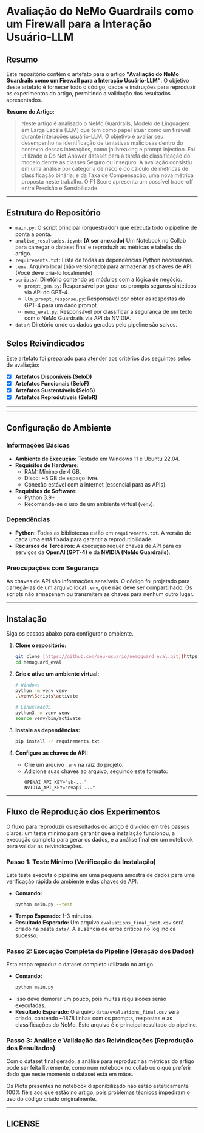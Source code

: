 # Avaliação do NeMo Guardrails como um Firewall para a Interação Usuário-LLM

## Resumo

Este repositório contém o artefato para o artigo **"Avaliação do NeMo Guardrails como um Firewall para a Interação Usuário-LLM"**. O objetivo deste artefato é fornecer todo o código, dados e instruções para reproduzir os experimentos do artigo, permitindo a validação dos resultados apresentados.

**Resumo do Artigo:**
> Neste artigo é analisado o NeMo Guardrails, Modelo de Linguagem em Larga Escala (LLM) que tem como papel atuar como um firewall durante interações usuário-LLM. O objetivo é avaliar seu desempenho na identificação de tentativas maliciosas dentro do contexto dessas interações, como jailbreaking e prompt injection. Foi utilizado o Do Not Answer dataset para a tarefa de classificação do modelo dentre as classes Seguro ou Inseguro. A avaliação consistiu em uma análise por categoria de risco e do cálculo de métricas de classificação binária; e da Taxa de Compensação, uma nova métrica proposta neste trabalho. O F1 Score apresenta um possível trade-off entre Precisão e Sensibilidade.

---

## Estrutura do Repositório


-   `main.py`: O script principal (orquestrador) que executa todo o pipeline de ponta a ponta.
-   `analise_resultados.ipynb`: **(A ser anexado)** Um Notebook no Collab para carregar o dataset final e reproduzir as métricas e tabelas do artigo.
-   `requirements.txt`: Lista de todas as dependências Python necessárias.
-   `.env`: Arquivo local (não versionado) para armazenar as chaves de API. (Você deve criá-lo localmente)
-   `scripts/`: Diretório contendo os módulos com a lógica de negócio.
    -   `prompt_gen.py`: Responsável por gerar os prompts seguros sintéticos via API do GPT-4.
    -   `llm_prompt_response.py`: Responsável por obter as respostas do GPT-4 para um dado prompt.
    -   `nemo_eval.py`: Responsável por classificar a segurança de um texto com o NeMo Guardrails via API da NVIDIA.
-   `data/`: Diretório onde os dados gerados pelo pipeline são salvos.



## Selos Reivindicados

Este artefato foi preparado para atender aos critérios dos seguintes selos de avaliação:

-   [x] **Artefatos Disponíveis (SeloD)**
-   [x] **Artefatos Funcionais (SeloF)**
-   [x] **Artefatos Sustentáveis (SeloS)**
-   [x] **Artefatos Reprodutíveis (SeloR)**

---


---

## Configuração do Ambiente

### Informações Básicas
-   **Ambiente de Execução:** Testado em Windows 11 e Ubuntu 22.04.
-   **Requisitos de Hardware:**
    -   RAM: Mínimo de 4 GB.
    -   Disco: ~5 GB de espaço livre.
    -   Conexão estável com a internet (essencial para as APIs).
-   **Requisitos de Software:**
    -   Python 3.9+
    -   Recomenda-se o uso de um ambiente virtual (`venv`).

### Dependências
-   **Python:** Todas as bibliotecas estão em `requirements.txt`. A versão de cada uma está fixada para garantir a reprodutibilidade.
-   **Recursos de Terceiros:** A execução requer chaves de API para os serviços da **OpenAI (GPT-4)** e da **NVIDIA (NeMo Guardrails)**.

### Preocupações com Segurança
As chaves de API são informações sensíveis. O código foi projetado para carregá-las de um arquivo local `.env`, que não deve ser compartilhado. Os scripts não armazenam ou transmitem as chaves para nenhum outro lugar.

---

## Instalação

Siga os passos abaixo para configurar o ambiente.

1.  **Clone o repositório:**
    ```bash
    git clone [https://github.com/seu-usuario/nemoguard_eval.git](https://github.com/seu-usuario/nemoguard_eval.git)
    cd nemoguard_eval
    ```

2.  **Crie e ative um ambiente virtual:**
    ```bash
    # Windows
    python -m venv venv
    .\venv\Scripts\activate

    # Linux/macOS
    python3 -m venv venv
    source venv/bin/activate
    ```

3.  **Instale as dependências:**
    ```bash
    pip install -r requirements.txt
    ```

4.  **Configure as chaves de API:**
    -   Crie um arquivo `.env` na raiz do projeto.
    -   Adicione suas chaves ao arquivo, seguindo este formato:
        ```
        OPENAI_API_KEY="sk-..."
        NVIDIA_API_KEY="nvapi-..."
        ```

---

## Fluxo de Reprodução dos Experimentos 

O fluxo para reproduzir os resultados do artigo é dividido em três passos claros: um teste mínimo para garantir que a instalação funcionou, a execução completa para gerar os dados, e a análise final em um notebook para validar as reivindicações.

### Passo 1: Teste Mínimo (Verificação da Instalação)

Este teste executa o pipeline em uma pequena amostra de dados para uma verificação rápida do ambiente e das chaves de API.

-   **Comando:**
    ```bash
    python main.py --test
    ```
-   **Tempo Esperado:** 1-3 minutos.
-   **Resultado Esperado:** Um arquivo `evaluations_final_test.csv` será criado na pasta `data/`. A ausência de erros críticos no log indica sucesso.

### Passo 2: Execução Completa do Pipeline (Geração dos Dados)

Esta etapa reproduz o dataset completo utilizado no artigo.

-   **Comando:**
    ```bash
    python main.py
    ```
-   Isso deve demorar um pouco, pois muitas requisicões serão executadas.
-   **Resultado Esperado:** O arquivo `data/evaluations_final.csv` será criado, contendo ~1878 linhas com os prompts, respostas e as classificações do NeMo. Este arquivo é o principal resultado do pipeline.

### Passo 3: Análise e Validação das Reivindicações (Reprodução dos Resultados)

Com o dataset final gerado, a análise para reproduzir as métricas do artigo pode ser feita livremente, como num notebook no collab ou o que preferir dado que neste momento o dataset está em mãos.

Os Plots presentes no notebook disponibilizado não estão esteticamente 100% fiéis aos que estão no artigo, pois problemas técnicos impediram o uso do código criado originalmente.

---

## LICENSE

